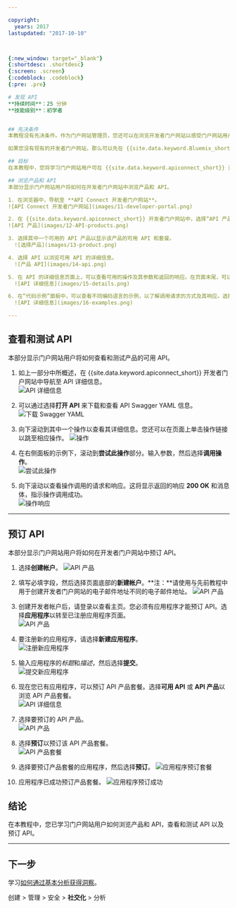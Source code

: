 ```yaml
---

copyright:
  years: 2017
lastupdated: "2017-10-10"



{:new_window: target="_blank"}
{:shortdesc: .shortdesc}
{:screen: .screen}
{:codeblock: .codeblock}
{:pre: .pre}

# 发现 API
**持续时间**：25 分钟  
**技能级别**：初学者  


## 先决条件
本教程没有先决条件。作为门户网站管理员，您还可以在浏览开发者门户网站以感受门户网站用户如何浏览开发者门户网站时完成本教程。请记住，所有开发者门户网站都有不同的外表。

如果您没有现有的开发者门户网站，那么可以先在 {{site.data.keyword.Bluemix_short}} 中设置和配置开发者门户网站，然后再继续本教程。

## 目标
在本教程中，您将学习门户网站用户可在 {{site.data.keyword.apiconnect_short}} 开发者门户网站中如何使用 API。您将了解门户网站用户如何浏览产品和 API，查看和测试 API 以及预订 API。

## 浏览产品和 API
本部分显示门户网站用户将如何在开发者门户网站中浏览产品和 API。

1. 在浏览器中，导航至 **API Connect 开发者门户网站**。
![API Connect 开发者门户网站](images/11-developer-portal.png)

2. 在 {{site.data.keyword.apiconnect_short}} 开发者门户网站中，选择“API 产品”选项卡。
![API 产品](images/12-API-products.png)

3. 选择其中一个可用的 API 产品以显示该产品的可用 API 和套餐。  
  ![选择产品](images/13-product.png)

4. 选择 API 以浏览可用 API 的详细信息。  
  ![产品 API](images/14-api.png)

5. 在 API 的详细信息页面上，可以查看可用的操作及其参数和返回的响应。在页面末尾，可以查看 API 使用的定义。  
  ![API 详细信息](images/15-details.png)

6. 在“代码示例”面板中，可以查看不同编码语言的示例，以了解调用请求的方式及其响应。选择其中一个示例（例如 **Node**）以查看该编码语言的示例。  
  ![API 详细信息](images/16-examples.png)

---
```


## 查看和测试 API
本部分显示门户网站用户将如何查看和测试产品的可用 API。 

1. 如上一部分中所概述，在 {{site.data.keyword.apiconnect_short}} 开发者门户网站中导航至 API 详细信息。  
  ![API 详细信息](images/21-details.png) 

2. 可以通过选择**打开 API** 来下载和查看 API Swagger YAML 信息。  
  ![下载 Swagger YAML](images/22-swagger.png) 

3. 向下滚动到其中一个操作以查看其详细信息。您还可以在页面上单击操作链接以跳至相应操作。
![操作](images/23-operation.png)

4. 在右侧面板的示例下，滚动到**尝试此操作**部分。输入参数，然后选择**调用操作**。  
  ![尝试此操作](images/24-try-this-operation.png)

5. 向下滚动以查看操作调用的请求和响应。这将显示返回的响应 **200 OK** 和消息体，指示操作调用成功。  
  ![操作响应](images/25-operation-response.png)

---

## 预订 API
本部分显示门户网站用户将如何在开发者门户网站中预订 API。 

1. 选择**创建帐户**。
![API 产品](images/31-create-account.png)

2. 填写必填字段，然后选择页面底部的**新建帐户**。**注：**请使用与先前教程中用于创建开发者门户网站的电子邮件地址不同的电子邮件地址。
![API 产品](images/32-create-new-account.png)

3. 创建开发者帐户后，请登录以查看主页。您必须有应用程序才能预订 API。选择**应用程序**以转至已注册应用程序页面。  
  ![API 产品](images/33-login.png)

4. 要注册新的应用程序，请选择**新建应用程序**。  
  ![注册新应用程序](images/34-create-new-app.png)

5. 输入应用程序的*标题*和*描述*，然后选择**提交**。  
  ![提交新应用程序](images/35-submit-new-app.png) 

6. 现在您已有应用程序，可以预订 API 产品套餐。选择**可用 API** 或 **API 产品**以浏览 API 产品套餐。  
  ![API 详细信息](images/36-api-products.png) 

7. 选择要预订的 API 产品。  
  ![API 产品](images/37-select-product.png) 

8. 选择**预订**以预订该 API 产品套餐。  
  ![API 产品套餐](images/38-subscribe-plan.png) 

9. 选择要预订产品套餐的应用程序，然后选择**预订**。
![应用程序预订套餐](images/39-subscribe-app-plan.png) 

10. 应用程序已成功预订产品套餐。
![应用程序预订成功](images/310-subscribe-success.png) 

## 结论

在本教程中，您已学习门户网站用户如何浏览产品和 API，查看和测试 API 以及预订 API。 

---

## 下一步

学习[如何通过基本分析获得洞察](tut_insights_analytics.html)。

创建 > 管理 > 安全 > **社交化** > 分析  



